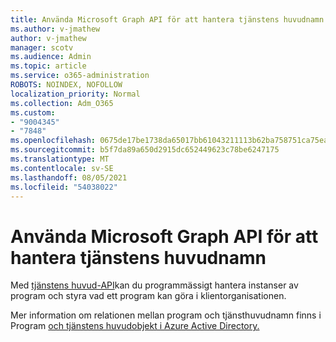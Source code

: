 ```yaml
---
title: Använda Microsoft Graph API för att hantera tjänstens huvudnamn
ms.author: v-jmathew
author: v-jmathew
manager: scotv
ms.audience: Admin
ms.topic: article
ms.service: o365-administration
ROBOTS: NOINDEX, NOFOLLOW
localization_priority: Normal
ms.collection: Adm_O365
ms.custom:
- "9004345"
- "7848"
ms.openlocfilehash: 0675de17be1738da65017bb61043211113b62ba758751ca75ea4926683006e38
ms.sourcegitcommit: b5f7da89a650d2915dc652449623c78be6247175
ms.translationtype: MT
ms.contentlocale: sv-SE
ms.lasthandoff: 08/05/2021
ms.locfileid: "54038022"
---
```

# <a name="use-microsoft-graph-api-to-manage-service-principal"></a>Använda Microsoft Graph API för att hantera tjänstens huvudnamn

Med [tjänstens huvud-API](https://docs.microsoft.com/graph/api/resources/serviceprincipal)kan du programmässigt hantera instanser av program och styra vad ett program kan göra i klientorganisationen.

Mer information om relationen mellan program och tjänsthuvudnamn finns i Program [och tjänstens huvudobjekt i Azure Active Directory.](https://docs.microsoft.com/azure/active-directory/develop/app-objects-and-service-principals)
